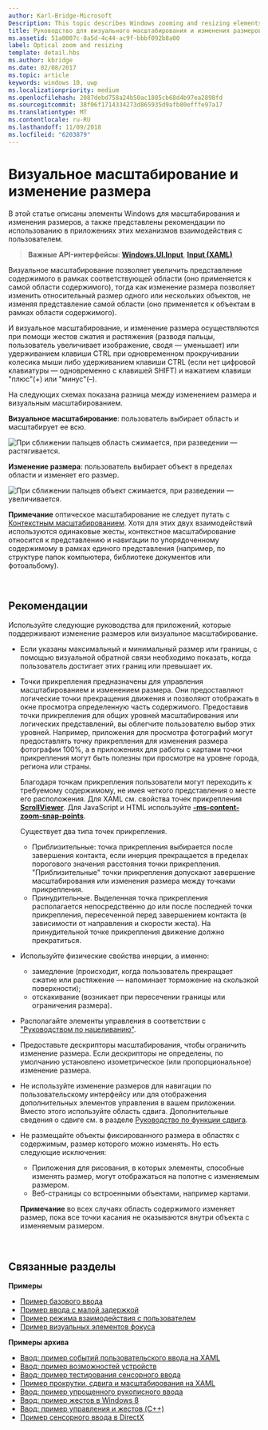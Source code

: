 ```yaml
---
author: Karl-Bridge-Microsoft
Description: This topic describes Windows zooming and resizing elements and provides user experience guidelines for using these interaction mechanisms in your apps.
title: Руководство для визуального масштабирования и изменения размеров
ms.assetid: 51a0007c-8a5d-4c44-ac9f-bbbf092b8a00
label: Optical zoom and resizing
template: detail.hbs
ms.author: kbridge
ms.date: 02/08/2017
ms.topic: article
keywords: windows 10, uwp
ms.localizationpriority: medium
ms.openlocfilehash: 2087debd758a24b50ac1885cb68d4b97ea2898fd
ms.sourcegitcommit: 38f06f1714334273d865935d9afb80efffe97a17
ms.translationtype: MT
ms.contentlocale: ru-RU
ms.lasthandoff: 11/09/2018
ms.locfileid: "6203879"
---
```

# <a name="optical-zoom-and-resizing"></a>Визуальное масштабирование и изменение размера



В этой статье описаны элементы Windows для масштабирования и изменения размеров, а также представлены рекомендации по использованию в приложениях этих механизмов взаимодействия с пользователем.

> **Важные API-интерфейсы**: [**Windows.UI.Input**](https://msdn.microsoft.com/library/windows/apps/br242084), [**Input (XAML)**](https://msdn.microsoft.com/library/windows/apps/br227994)

Визуальное масштабирование позволяет увеличить представление содержимого в рамках соответствующей области (оно применяется к самой области содержимого), тогда как изменение размера позволяет изменить относительный размер одного или нескольких объектов, не изменяя представление самой области (оно применяется к объектам в рамках области содержимого).

И визуальное масштабирование, и изменение размера осуществляются при помощи жестов сжатия и растяжения (разводя пальцы, пользователь увеличивает изображение, сводя — уменьшает) или удерживанием клавиши CTRL при одновременном прокручивании колесика мыши либо удерживанием клавиши CTRL (если нет цифровой клавиатуры — одновременно с клавишей SHIFT) и нажатием клавиши "плюс"(+) или "минус"(–).

На следующих схемах показана разница между изменением размера и визуальным масштабированием.

**Визуальное масштабирование**: пользователь выбирает область и масштабирует ее всю.

![При сближении пальцев область сжимается, при разведении — растягивается.](images/areazoom.png)

**Изменение размера**: пользователь выбирает объект в пределах области и изменяет его размер.

![При сближении пальцев объект сжимается, при разведении — увеличивается.](images/objectresize.png)

**Примечание**  оптическое масштабирование не следует путать с [Контекстным масштабированием](../controls-and-patterns/semantic-zoom.md). Хотя для этих двух взаимодействий используются одинаковые жесты, контекстное масштабирование относится к представлению и навигации по упорядоченному содержимому в рамках единого представления (например, по структуре папок компьютера, библиотеке документов или фотоальбому).

 

## <a name="dos-and-donts"></a>Рекомендации


Используйте следующие руководства для приложений, которые поддерживают изменение размеров или визуальное масштабирование.

-   Если указаны максимальный и минимальный размер или границы, с помощью визуальной обратной связи необходимо показать, когда пользователь достигает этих границ или превышает их.
-   Точки прикрепления предназначены для управления масштабированием и изменением размера. Они предоставляют логические точки прекращения движения и позволяют отображать в окне просмотра определенную часть содержимого. Предоставив точки прикрепления для общих уровней масштабирования или логических представлений, вы облегчите пользователю выбор этих уровней. Например, приложения для просмотра фотографий могут предоставлять точку прикрепления для изменения размера фотографии 100%, а в приложениях для работы с картами точки прикрепления могут быть полезны при просмотре на уровне города, региона или страны.

    Благодаря точкам прикрепления пользователи могут переходить к требуемому содержимому, не имея четкого представления о месте его расположения. Для XAML см. свойства точек прикрепления [**ScrollViewer**](https://msdn.microsoft.com/library/windows/apps/br209527). Для JavaScript и HTML используйте [**-ms-content-zoom-snap-points**](https://msdn.microsoft.com/library/hh771895).

    Существует два типа точек прикрепления.

    -   Приблизительные: точка прикрепления выбирается после завершения контакта, если инерция прекращается в пределах порогового значения расстояния точки прикрепления. "Приблизительные" точки прикрепления допускают завершение масштабирования или изменения размера между точками прикрепления.
    -   Принудительные. Выделенная точка прикрепления располагается непосредственно до или после последней точки прикрепления, пересеченной перед завершением контакта (в зависимости от направления и скорости жеста). На принудительной точке прикрепления движение должно прекратиться.
-   Используйте физические свойства инерции, а именно:
    -   замедление (происходит, когда пользователь прекращает сжатие или растяжение — напоминает торможение на скользкой поверхности);
    -   отскакивание (возникает при пересечении границы или ограничения размера).
-   Располагайте элементы управления в соответствии с ["Руководством по нацеливанию"](guidelines-for-targeting.md).
-   Предоставьте дескрипторы масштабирования, чтобы ограничить изменение размера. Если дескрипторы не определены, по умолчанию установлено изометрическое (или пропорциональное) изменение размера.
-   Не используйте изменение размеров для навигации по пользовательскому интерфейсу или для отображения дополнительных элементов управления в вашем приложении. Вместо этого используйте область сдвига. Дополнительные сведения о сдвиге см. в разделе [Руководство по функции сдвига](guidelines-for-panning.md).
-   Не размещайте объекты фиксированного размера в областях с содержимым, размер которого можно изменять. Но есть следующие исключения:
    -   Приложения для рисования, в которых элементы, способные изменять размер, могут отображаться на полотне с изменяемым размером.
    -   Веб-страницы со встроенными объектами, например картами.

    **Примечание**  во всех случаях область содержимого изменяет размер, пока все точки касания не оказываются внутри объекта с изменяемым размером.

     

## <a name="related-articles"></a>Связанные разделы


**Примеры**
* [Пример базового ввода](https://go.microsoft.com/fwlink/p/?LinkID=620302)
* [Пример ввода с малой задержкой](https://go.microsoft.com/fwlink/p/?LinkID=620304)
* [Пример режима взаимодействия с пользователем](https://go.microsoft.com/fwlink/p/?LinkID=619894)
* [Пример визуальных элементов фокуса](https://go.microsoft.com/fwlink/p/?LinkID=619895)

**Примеры архива**
* [Ввод: пример событий пользовательского ввода на XAML](https://go.microsoft.com/fwlink/p/?linkid=226855)
* [Ввод: пример возможностей устройств](https://go.microsoft.com/fwlink/p/?linkid=231530)
* [Ввод: пример тестирования сенсорного ввода](https://go.microsoft.com/fwlink/p/?linkid=231590)
* [Пример прокрутки, сдвига и масштабирования на XAML](https://go.microsoft.com/fwlink/p/?linkid=251717)
* [Ввод: пример упрощенного рукописного ввода](https://go.microsoft.com/fwlink/p/?linkid=246570)
* [Ввод: пример жестов в Windows 8](https://go.microsoft.com/fwlink/p/?LinkId=264995)
* [Ввод: пример управления и жестов (C++)](https://go.microsoft.com/fwlink/p/?linkid=231605)
* [Пример сенсорного ввода в DirectX](https://go.microsoft.com/fwlink/p/?LinkID=231627)
 

 




